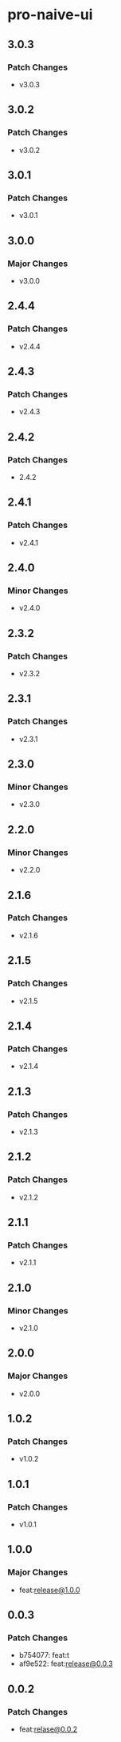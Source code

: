 # pro-naive-ui

## 3.0.3

### Patch Changes

- v3.0.3

## 3.0.2

### Patch Changes

- v3.0.2

## 3.0.1

### Patch Changes

- v3.0.1

## 3.0.0

### Major Changes

- v3.0.0

## 2.4.4

### Patch Changes

- v2.4.4

## 2.4.3

### Patch Changes

- v2.4.3

## 2.4.2

### Patch Changes

- 2.4.2

## 2.4.1

### Patch Changes

- v2.4.1

## 2.4.0

### Minor Changes

- v2.4.0

## 2.3.2

### Patch Changes

- v2.3.2

## 2.3.1

### Patch Changes

- v2.3.1

## 2.3.0

### Minor Changes

- v2.3.0

## 2.2.0

### Minor Changes

- v2.2.0

## 2.1.6

### Patch Changes

- v2.1.6

## 2.1.5

### Patch Changes

- v2.1.5

## 2.1.4

### Patch Changes

- v2.1.4

## 2.1.3

### Patch Changes

- v2.1.3

## 2.1.2

### Patch Changes

- v2.1.2

## 2.1.1

### Patch Changes

- v2.1.1

## 2.1.0

### Minor Changes

- v2.1.0

## 2.0.0

### Major Changes

- v2.0.0

## 1.0.2

### Patch Changes

- v1.0.2

## 1.0.1

### Patch Changes

- v1.0.1

## 1.0.0

### Major Changes

- feat:release@1.0.0

## 0.0.3

### Patch Changes

- b754077: feat:t
- af9e522: feat:release@0.0.3

## 0.0.2

### Patch Changes

- feat:relase@0.0.2
